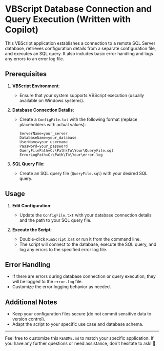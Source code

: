 # VBScript Database Connection and Query Execution (Written with Copilot)

This VBScript application establishes a connection to a remote SQL Server database, retrieves configuration details from a separate configuration file, and executes an SQL query. It also includes basic error handling and logs any errors to an error log file.

## Prerequisites

1. **VBScript Environment**:
   - Ensure that your system supports VBScript execution (usually available on Windows systems).

2. **Database Connection Details**:
   - Create a `ConfigFile.txt` with the following format (replace placeholders with actual values):
     ```plaintext
     ServerName=your_server
     DatabaseName=your_database
     UserName=your_username
     Password=your_password
     QueryFilePath=C:\Path\To\Your\QueryFile.sql
     ErrorLogPath=C:\Path\To\Your\error.log
     ```

3. **SQL Query File**:
   - Create an SQL query file (`QueryFile.sql`) with your desired SQL query.

## Usage

1. **Edit Configuration**:
   - Update the `ConfigFile.txt` with your database connection details and the path to your SQL query file.

2. **Execute the Script**:
   - Double-click `RunScript.bat` or run it from the command line.
   - The script will connect to the database, execute the SQL query, and log any errors to the specified error log file.

## Error Handling

- If there are errors during database connection or query execution, they will be logged to the `error.log` file.
- Customize the error logging behavior as needed.

## Additional Notes

- Keep your configuration files secure (do not commit sensitive data to version control).
- Adapt the script to your specific use case and database schema.

---

Feel free to customize this `README.md` to match your specific application. If you have any further questions or need assistance, don't hesitate to ask! 🚀
